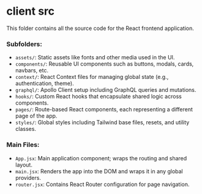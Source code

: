 # client src
This folder contains all the source code for the React frontend application.

### Subfolders:

- `assets/`: Static assets like fonts and other media used in the UI.
- `components/`: Reusable UI components such as buttons, modals, cards, navbars, etc.
- `context/`: React Context files for managing global state (e.g., authentication, theme).
- `graphql/`: Apollo Client setup including GraphQL queries and mutations.
- `hooks/`: Custom React hooks that encapsulate shared logic across components.
- `pages/`: Route-based React components, each representing a different page of the app.
- `styles/`: Global styles including Tailwind base files, resets, and utility classes.

### Main Files:

- `App.jsx`: Main application component; wraps the routing and shared layout.
- `main.jsx`: Renders the app into the DOM and wraps it in any global providers.
- `router.jsx`: Contains React Router configuration for page navigation.
